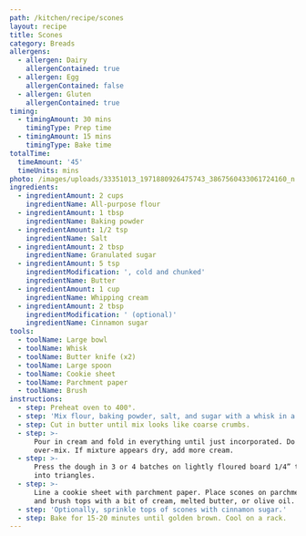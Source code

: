 ```yaml
---
path: /kitchen/recipe/scones
layout: recipe
title: Scones
category: Breads
allergens:
  - allergen: Dairy
    allergenContained: true
  - allergen: Egg
    allergenContained: false
  - allergen: Gluten
    allergenContained: true
timing:
  - timingAmount: 30 mins
    timingType: Prep time
  - timingAmount: 15 mins
    timingType: Bake time
totalTime:
  timeAmount: '45'
  timeUnits: mins
photo: /images/uploads/33351013_1971880926475743_3867560433061724160_n.jpg
ingredients:
  - ingredientAmount: 2 cups
    ingredientName: All-purpose flour
  - ingredientAmount: 1 tbsp
    ingredientName: Baking powder
  - ingredientAmount: 1/2 tsp
    ingredientName: Salt
  - ingredientAmount: 2 tbsp
    ingredientName: Granulated sugar
  - ingredientAmount: 5 tsp
    ingredientModification: ', cold and chunked'
    ingredientName: Butter
  - ingredientAmount: 1 cup
    ingredientName: Whipping cream
  - ingredientAmount: 2 tbsp
    ingredientModification: ' (optional)'
    ingredientName: Cinnamon sugar
tools:
  - toolName: Large bowl
  - toolName: Whisk
  - toolName: Butter knife (x2)
  - toolName: Large spoon
  - toolName: Cookie sheet
  - toolName: Parchment paper
  - toolName: Brush
instructions:
  - step: Preheat oven to 400°.
  - step: 'Mix flour, baking powder, salt, and sugar with a whisk in a big bowl.'
  - step: Cut in butter until mix looks like coarse crumbs.
  - step: >-
      Pour in cream and fold in everything until just incorporated. Do not
      over-mix. If mixture appears dry, add more cream.
  - step: >-
      Press the dough in 3 or 4 batches on lightly floured board 1/4” thick. Cut
      into triangles.
  - step: >-
      Line a cookie sheet with parchment paper. Place scones on parchment paper
      and brush tops with a bit of cream, melted butter, or olive oil.
  - step: 'Optionally, sprinkle tops of scones with cinnamon sugar.'
  - step: Bake for 15-20 minutes until golden brown. Cool on a rack.
---
```

